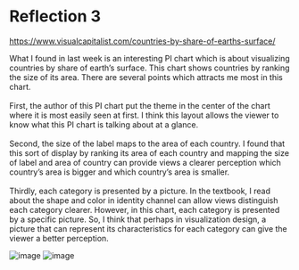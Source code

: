 Reflection 3
====

https://www.visualcapitalist.com/countries-by-share-of-earths-surface/

What I found in last week is an interesting PI chart which is about visualizing countries by share of earth’s surface. This chart shows countries by ranking the size of its area. There are several points which attracts me most in this chart. <br><br>
First, the author of this PI chart put the theme in the center of the chart where it is most easily seen at first. I think this layout allows the viewer to know what this PI chart is talking about at a glance.<br><br>
Second, the size of the label maps to the area of each country. I found that this sort of display by ranking its area of each country and mapping the size of label and area of country can provide views a clearer perception which country’s area is bigger and which country’s area is smaller.<br><br>
Thirdly, each category is presented by a picture. In the textbook, I read about the shape and color in identity channel can allow views distinguish each category clearer. However, in this chart, each category is presented by a specific picture. So, I think that perhaps in visualization design, a picture that can represent its characteristics for each category can give the viewer a better perception.<br>

![image](https://github.com/zihao777/reflections-1/blob/master/img/reflection3-1.png)
![image](https://github.com/zihao777/reflections-1/blob/master/img/reflection3-2.png)
